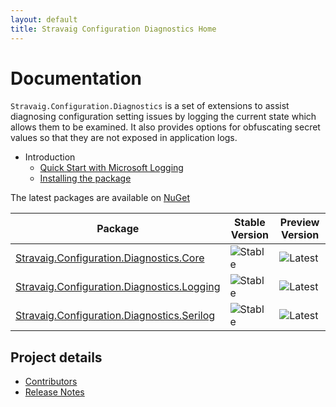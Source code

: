 ```yaml
---
layout: default
title: Stravaig Configuration Diagnostics Home
---
```


# Documentation

`Stravaig.Configuration.Diagnostics` is a set of extensions to assist diagnosing configuration setting issues by logging the current state which allows them to be examined. It also provides options for obfuscating secret values so that they are not exposed in application logs.

* Introduction
  * [Quick Start with Microsoft Logging](intro/quick-start-logging.md)
  * [Installing the package](intro/installing-the-package.md)

The latest packages are available on [NuGet](https://www.nuget.org/packages?q=Stravaig.Configuration.Diagnostics)

| Package | Stable Version | Preview Version |
|---------|----------------|-----------------|
| [Stravaig.Configuration.Diagnostics.Core](https://www.nuget.org/packages/Stravaig.Configuration.Diagnostics.Core) | ![Stable](https://img.shields.io/nuget/v/Stravaig.Configuration.Diagnostics.Core?color=004880&label=nuget%20stable&logo=nuget) | ![Latest](https://img.shields.io/nuget/vpre/Stravaig.Configuration.Diagnostics.Core?color=ffffff&label=nuget%20latest&logo=nuget) |
| [Stravaig.Configuration.Diagnostics.Logging](https://www.nuget.org/packages/Stravaig.Configuration.Diagnostics.Logging) | ![Stable](https://img.shields.io/nuget/v/Stravaig.Configuration.Diagnostics.Logging?color=004880&label=nuget%20stable&logo=nuget) | ![Latest](https://img.shields.io/nuget/vpre/Stravaig.Configuration.Diagnostics.Logging?color=ffffff&label=nuget%20latest&logo=nuget) |
| [Stravaig.Configuration.Diagnostics.Serilog](https://www.nuget.org/packages/Stravaig.Configuration.Diagnostics.Serilog) | ![Stable](https://img.shields.io/nuget/v/Stravaig.Configuration.Diagnostics.Serilog?color=004880&label=nuget%20stable&logo=nuget) | ![Latest](https://img.shields.io/nuget/vpre/Stravaig.Configuration.Diagnostics.Serilog?color=ffffff&label=nuget%20latest&logo=nuget)

## Project details

* [Contributors](contributors.md)
* [Release Notes](release-notes/index.md)
